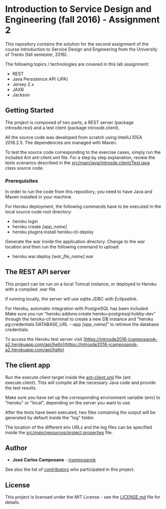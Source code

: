 # Introduction to Service Design and Engineering (fall 2016) - Assignment 2

This repository contains the solution for the second assignment of the course Introduction to Service Design and Engineering from the University of Trento (fall semester, 2016).

The following topics / technologies are covered in this lab assignment:
- REST
- Java Persistence API (JPA)
- Jersey 2.x
- JAXB
- Jackson

## Getting Started

The project is composed of two parts, a REST server (package introsde.rest) and a test client (package introsde.client).

All the source code was developed from scratch using IntelliJ IDEA 2016.2.5. The dependencies are managed with Maven.

To test the source code corresponding to the exercise cases, simply run the included Ant ant-client.xml file. For a step by step explanation, review the tests scenarios described in the [src/main/java/introsde.client/Test.java](src/main/java/introsde.client/Test.java)  class source code. 

### Prerequisites

In order to run the code from this repository, you need to have Java and Maven installed in your machine.

For Heroku deployment, the following commands have to be executed in the local source code root directory:

* heroku login
* heroku create _\[app_name\]_
* heroku plugins:install heroku-cli-deploy

Generate the war inside the application directory. Change to the war location and then run the following command to upload:

* heroku war:deploy _\[war_file_name\]_.war

## The REST API server

This project can be run on a local Tomcat instance, or deployed to Heroku with a compiled .war file. 

If running locally, the server will use sqlite.JDBC with Eclipselink. 

For Heroku, automatic integration with PostgreSQL has been included. Make sure you run "heroku addons:create heroku-postgresql:hobby-dev" through the heroku-cli terminal to create a new DB instance and "heroku pg:credentials DATABASE_URL --app _\[app_name\]_" to retrieve the database credentials.

To access the Heroku test server visit [https://introsde2016-jcamposanok-a2.herokuapp.com/api/hello](https://introsde2016-jcamposanok-a2.herokuapp.com/api/hello)

## The client app

Run the execute.client target inside the [ant-client.xml](ant-client.xml) file (ant execute.client). This will compile all the necessary Java code and provide the test results. 

Make sure you have set up the corresponding environment variable (env) to "heroku" or "local", depending on the server you want to use.

After the tests have been executed, two files containing the output will be generated by default inside the "log" folder.

The location of the different env URLs and the log files can be specified inside the [src/main/resources/project.properties](src/main/resources/project.properties) file.

## Author

* **José Carlos Camposano** - [jcamposanok](https://github.com/jcamposanok)

See also the list of [contributors](https://github.com/jcamposanok/introsde-2016-assignment-2/contributors) who participated in this project.

## License

This project is licensed under the MIT License - see the [LICENSE.md](LICENSE.md) file for details.

